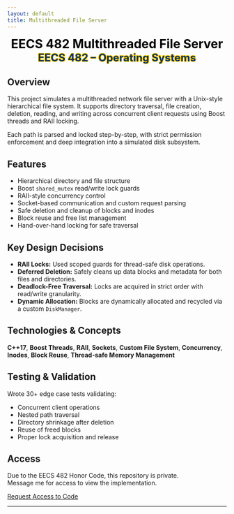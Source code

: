 ```yaml
---
layout: default
title: Multithreaded File Server
---
```


<p style="text-align: center; font-weight: bold;">
  <span style="color:rgb(0, 0, 0); font-size: 28px;">EECS 482 Multithreaded File Server</span><br>
  <span style="color:rgb(12, 51, 86); font-size: 24px; text-shadow: -1px -1px 0 #FFCB05, 1px -1px 0 #FFCB05, -1px 1px 0 #FFCB05, 1px 1px 0 #FFCB05;">EECS 482 – Operating Systems</span>
</p>

## Overview

This project simulates a multithreaded network file server with a Unix-style hierarchical file system. It supports directory traversal, file creation, deletion, reading, and writing across concurrent client requests using Boost threads and RAII locking.

Each path is parsed and locked step-by-step, with strict permission enforcement and deep integration into a simulated disk subsystem.

## Features

- Hierarchical directory and file structure
- Boost `shared_mutex` read/write lock guards
- RAII-style concurrency control
- Socket-based communication and custom request parsing
- Safe deletion and cleanup of blocks and inodes
- Block reuse and free list management
- Hand-over-hand locking for safe traversal

## Key Design Decisions

- **RAII Locks:** Used scoped guards for thread-safe disk operations.
- **Deferred Deletion:** Safely cleans up data blocks and metadata for both files and directories.
- **Deadlock-Free Traversal:** Locks are acquired in strict order with read/write granularity.
- **Dynamic Allocation:** Blocks are dynamically allocated and recycled via a custom `DiskManager`.

## Technologies & Concepts

**C++17**, **Boost Threads**, **RAII**, **Sockets**, **Custom File System**, **Concurrency**, **Inodes**, **Block Reuse**, **Thread-safe Memory Management**

## Testing & Validation

Wrote 30+ edge case tests validating:

- Concurrent client operations
- Nested path traversal
- Directory shrinkage after deletion
- Reuse of freed blocks
- Proper lock acquisition and release

## Access

Due to the EECS 482 Honor Code, this repository is private.  
Message me for access to view the implementation.

[Request Access to Code](/adwisi@umich.edu)

---

